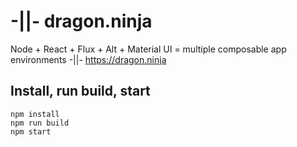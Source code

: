# -||- dragon.ninja

Node + React + Flux + Alt + Material UI = multiple composable app environments 
-||- https://dragon.ninja

## Install, run build, start

```
npm install
npm run build
npm start

```